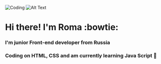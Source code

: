 ![Coding](https://i.gifer.com/ALh3.gif)
![Alt Text](https://media.waterfall.social/images/26ee20e612a6945e6fdc01deb5c1ea49/waterfall_c6af97ebc7fcc68cdf137839b76d4e72_810.gif)
# Hi there! I'm Roma :bowtie:
### I'm junior Front-end developer from Russia 
### Coding on HTML, CSS and am currently learning Java Script :feet:
